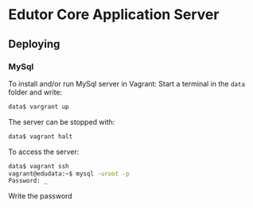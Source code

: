 # Edutor Core Application Server

## Deploying

### MySql

To install and/or run MySql server in Vagrant:
Start a terminal in the `data` folder and write:

```bash
data$ vargrant up
```

The server can be stopped with:

```bash
data$ vagrant halt
```

To access the server:
```bash
data$ vagrant ssh
vagrant@edudata:~$ mysql -uroot -p
Password: _
```

Write the password